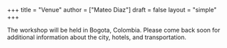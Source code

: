 +++
title = "Venue"
author = ["Mateo Diaz"]
draft = false
layout = "simple"
+++

The workshop will be held in Bogota, Colombia. Please come back soon for additional information about the city, hotels, and transportation.
